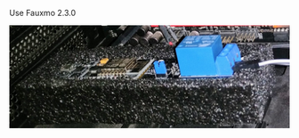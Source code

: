 Use Fauxmo 2.3.0

![Implementation](https://github.com/partha746/Computer_powerSwitch_Arduino_Alexa_ESP8266/blob/master/Implementation.jpg)
